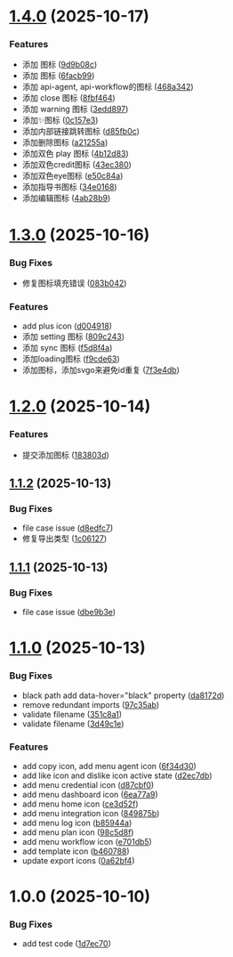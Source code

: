 # [1.4.0](https://github.com/xing-lin/browseract-ui/compare/v1.3.0...v1.4.0) (2025-10-17)

### Features

- 添加 <IconKeyIdentity /> 图标 ([9d9b08c](https://github.com/xing-lin/browseract-ui/commit/9d9b08ce522e71aed729c6db0e43140745b76301))
- 添加 <IconKeySecurity /> 图标 ([6facb99](https://github.com/xing-lin/browseract-ui/commit/6facb997f0cc76d8da5867ac46bcc08056764230))
- 添加 api-agent, api-workflow的图标 ([468a342](https://github.com/xing-lin/browseract-ui/commit/468a342a32de7790e7112352f361fd4a634698ec))
- 添加 close 图标 ([8fbf464](https://github.com/xing-lin/browseract-ui/commit/8fbf464a1cd7d0b2193cbe694c2e913c0e528b6c))
- 添加 warning 图标 ([3edd897](https://github.com/xing-lin/browseract-ui/commit/3edd897189c2500a3f13ac2fed51f37309aa9f21))
- 添加✨图标 ([0c157e3](https://github.com/xing-lin/browseract-ui/commit/0c157e3a3bfd0e1bb9783a363bf4b9e0f0927106))
- 添加内部链接跳转图标 ([d85fb0c](https://github.com/xing-lin/browseract-ui/commit/d85fb0c2673fce72174b7b75e4ffb259cb2f68c2))
- 添加删除图标 ([a21255a](https://github.com/xing-lin/browseract-ui/commit/a21255ad1c5418054579d7648b4731ad5281b07f))
- 添加双色 play 图标 ([4b12d83](https://github.com/xing-lin/browseract-ui/commit/4b12d83908f6f10a788fa72b44f2ce9b638f60d2))
- 添加双色credit图标 ([43ec380](https://github.com/xing-lin/browseract-ui/commit/43ec380f52aac3c4a3cff087d9cd31a708e048e4))
- 添加双色eye图标 ([e50c84a](https://github.com/xing-lin/browseract-ui/commit/e50c84a535c03e0e050e046c3c6c61e3b11562c0))
- 添加指导书图标 ([34e0168](https://github.com/xing-lin/browseract-ui/commit/34e0168aa61cffd3c918b0338328382a0c76007d))
- 添加编辑图标 ([4ab28b9](https://github.com/xing-lin/browseract-ui/commit/4ab28b9e56f9b485073ac8397c5579f964ee78e6))

# [1.3.0](https://github.com/xing-lin/browseract-ui/compare/v1.2.0...v1.3.0) (2025-10-16)

### Bug Fixes

- 修复图标填充错误 ([083b042](https://github.com/xing-lin/browseract-ui/commit/083b042d41dd1886cdc524b8f5d64d81a0c37d67))

### Features

- add plus icon ([d004918](https://github.com/xing-lin/browseract-ui/commit/d004918f6df687259095916f4b6e38388b77c714))
- 添加 setting 图标 ([809c243](https://github.com/xing-lin/browseract-ui/commit/809c243d53ba3fb65bcb16458ba3df05105489c8))
- 添加 sync 图标 ([f5d8f4a](https://github.com/xing-lin/browseract-ui/commit/f5d8f4ad7d7f799a2784488db39431b30779eb4c))
- 添加loading图标 ([f9cde63](https://github.com/xing-lin/browseract-ui/commit/f9cde63e012a04c513cfea5f7459a2e510aed65d))
- 添加图标，添加svgo来避免id重复 ([7f3e4db](https://github.com/xing-lin/browseract-ui/commit/7f3e4db69e4026f41b4cbc2e79f84105bce220f8))

# [1.2.0](https://github.com/xing-lin/browseract-ui/compare/v1.1.2...v1.2.0) (2025-10-14)

### Features

- 提交添加图标 ([183803d](https://github.com/xing-lin/browseract-ui/commit/183803d0fc38ba6763334f874673a35e15d86244))

## [1.1.2](https://github.com/xing-lin/browseract-ui/compare/v1.1.1...v1.1.2) (2025-10-13)

### Bug Fixes

- file case issue ([d8edfc7](https://github.com/xing-lin/browseract-ui/commit/d8edfc70d1ec3b5ef66f37057c2f53da34911bde))
- 修复导出类型 ([1c06127](https://github.com/xing-lin/browseract-ui/commit/1c06127bc577914f8344a5967ef705ef8977fedd))

## [1.1.1](https://github.com/xing-lin/browseract-ui/compare/v1.1.0...v1.1.1) (2025-10-13)

### Bug Fixes

- file case issue ([dbe9b3e](https://github.com/xing-lin/browseract-ui/commit/dbe9b3e10b7af336da23b05d4ebba5cdf75fd733))

# [1.1.0](https://github.com/xing-lin/browseract-ui/compare/v1.0.0...v1.1.0) (2025-10-13)

### Bug Fixes

- black path add data-hover="black" property ([da8172d](https://github.com/xing-lin/browseract-ui/commit/da8172d480d869724da4faf2dd98062dc34e03a1))
- remove redundant imports ([97c35ab](https://github.com/xing-lin/browseract-ui/commit/97c35abeb34911ff7596a5147113177e62105ddd))
- validate filename ([351c8a1](https://github.com/xing-lin/browseract-ui/commit/351c8a184857063ee0610a7dcaa6407741287dda))
- validate filename ([3d49c1e](https://github.com/xing-lin/browseract-ui/commit/3d49c1e78e1198e92f77802d2fcd9520010bb6d3))

### Features

- add copy icon, add menu agent icon ([6f34d30](https://github.com/xing-lin/browseract-ui/commit/6f34d30ab802d16c3a516602f3dc7338d0dd1061))
- add like icon and dislike icon active state ([d2ec7db](https://github.com/xing-lin/browseract-ui/commit/d2ec7db2597c26a18d27091e2f4f4a035d17a0f0))
- add menu credential icon ([d87cbf0](https://github.com/xing-lin/browseract-ui/commit/d87cbf020da3e05db341208a0a9793a106149c78))
- add menu dashboard icon ([6ea77a9](https://github.com/xing-lin/browseract-ui/commit/6ea77a9ff07225db0c89dbd13737a644b60136b0))
- add menu home icon ([ce3d52f](https://github.com/xing-lin/browseract-ui/commit/ce3d52f9d218326f01db55ca2f8b7796e8d7e4f2))
- add menu integration icon ([849875b](https://github.com/xing-lin/browseract-ui/commit/849875bb371624ee3035a784d8907c0c148936af))
- add menu log icon ([b85944a](https://github.com/xing-lin/browseract-ui/commit/b85944a5751ddc9b322d2dcd5195a9698cf2f22d))
- add menu plan icon ([98c5d8f](https://github.com/xing-lin/browseract-ui/commit/98c5d8f7a12ed08d595be6f9b03f6937861bc5bd))
- add menu workflow icon ([e701db5](https://github.com/xing-lin/browseract-ui/commit/e701db543a96eddd2d2e42c12c65039de314e96d))
- add template icon ([b460788](https://github.com/xing-lin/browseract-ui/commit/b460788766f1cfcea770a8d2417941f97dc2e82a))
- update export icons ([0a62bf4](https://github.com/xing-lin/browseract-ui/commit/0a62bf4e1c49fa29c03ee2354e199c517c797aeb))

# 1.0.0 (2025-10-10)

### Bug Fixes

- add test code ([1d7ec70](https://github.com/xing-lin/browseract-ui/commit/1d7ec70c542faba0368eae3020e90eb735c2da23))
